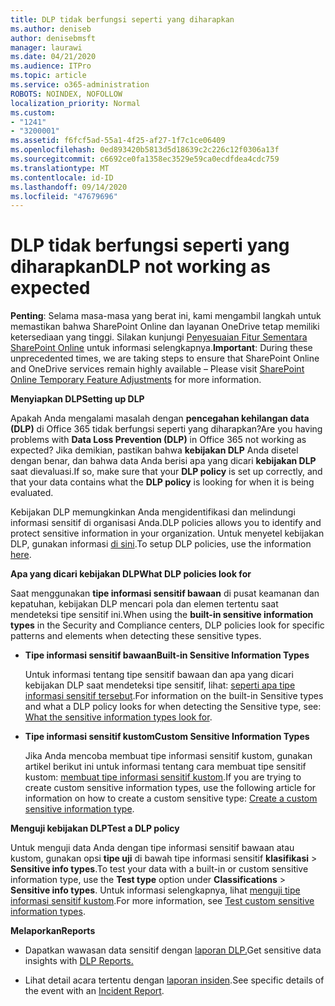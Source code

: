 ```yaml
---
title: DLP tidak berfungsi seperti yang diharapkan
ms.author: deniseb
author: denisebmsft
manager: laurawi
ms.date: 04/21/2020
ms.audience: ITPro
ms.topic: article
ms.service: o365-administration
ROBOTS: NOINDEX, NOFOLLOW
localization_priority: Normal
ms.custom:
- "1241"
- "3200001"
ms.assetid: f6fcf5ad-55a1-4f25-af27-1f7c1ce06409
ms.openlocfilehash: 0ed893420b5813d5d18639c2c226c12f0306a13f
ms.sourcegitcommit: c6692ce0fa1358ec3529e59ca0ecdfdea4cdc759
ms.translationtype: MT
ms.contentlocale: id-ID
ms.lasthandoff: 09/14/2020
ms.locfileid: "47679696"
---
```

# <a name="dlp-not-working-as-expected"></a><span data-ttu-id="f619f-102">DLP tidak berfungsi seperti yang diharapkan</span><span class="sxs-lookup"><span data-stu-id="f619f-102">DLP not working as expected</span></span>

<span data-ttu-id="f619f-103">**Penting**: Selama masa-masa yang berat ini, kami mengambil langkah untuk memastikan bahwa SharePoint Online dan layanan OneDrive tetap memiliki ketersediaan yang tinggi. Silakan kunjungi [Penyesuaian Fitur Sementara SharePoint Online](https://aka.ms/ODSPAdjustments) untuk informasi selengkapnya.</span><span class="sxs-lookup"><span data-stu-id="f619f-103">**Important**: During these unprecedented times, we are taking steps to ensure that SharePoint Online and OneDrive services remain highly available – Please visit [SharePoint Online Temporary Feature Adjustments](https://aka.ms/ODSPAdjustments) for more information.</span></span>

 <span data-ttu-id="f619f-104">**Menyiapkan DLP**</span><span class="sxs-lookup"><span data-stu-id="f619f-104">**Setting up DLP**</span></span>

<span data-ttu-id="f619f-105">Apakah Anda mengalami masalah dengan **pencegahan kehilangan data (DLP)** di Office 365 tidak berfungsi seperti yang diharapkan?</span><span class="sxs-lookup"><span data-stu-id="f619f-105">Are you having problems with **Data Loss Prevention (DLP)** in Office 365 not working as expected?</span></span> <span data-ttu-id="f619f-106">Jika demikian, pastikan bahwa **kebijakan DLP** Anda disetel dengan benar, dan bahwa data Anda berisi apa yang dicari **kebijakan DLP** saat dievaluasi.</span><span class="sxs-lookup"><span data-stu-id="f619f-106">If so, make sure that your **DLP policy** is set up correctly, and that your data contains what the **DLP policy** is looking for when it is being evaluated.</span></span>
  
<span data-ttu-id="f619f-107">Kebijakan DLP memungkinkan Anda mengidentifikasi dan melindungi informasi sensitif di organisasi Anda.</span><span class="sxs-lookup"><span data-stu-id="f619f-107">DLP policies allows you to identify and protect sensitive information in your organization.</span></span> <span data-ttu-id="f619f-108">Untuk menyetel kebijakan DLP, gunakan informasi [di sini](https://docs.microsoft.com/office365/securitycompliance/prevent-data-loss#set-up-dlp).</span><span class="sxs-lookup"><span data-stu-id="f619f-108">To setup DLP policies, use the information [here](https://docs.microsoft.com/office365/securitycompliance/prevent-data-loss#set-up-dlp).</span></span>
  
 <span data-ttu-id="f619f-109">**Apa yang dicari kebijakan DLP**</span><span class="sxs-lookup"><span data-stu-id="f619f-109">**What DLP policies look for**</span></span>
  
<span data-ttu-id="f619f-110">Saat menggunakan **tipe informasi sensitif bawaan** di pusat keamanan dan kepatuhan, kebijakan DLP mencari pola dan elemen tertentu saat mendeteksi tipe sensitif ini.</span><span class="sxs-lookup"><span data-stu-id="f619f-110">When using the **built-in sensitive information types** in the Security and Compliance centers, DLP policies look for specific patterns and elements when detecting these sensitive types.</span></span>
  
- <span data-ttu-id="f619f-111">**Tipe informasi sensitif bawaan**</span><span class="sxs-lookup"><span data-stu-id="f619f-111">**Built-in Sensitive Information Types**</span></span>

    <span data-ttu-id="f619f-112">Untuk informasi tentang tipe sensitif bawaan dan apa yang dicari kebijakan DLP saat mendeteksi tipe sensitif, lihat: [seperti apa tipe informasi sensitif tersebut](https://docs.microsoft.com/microsoft-365/compliance/sensitive-information-type-entity-definitions).</span><span class="sxs-lookup"><span data-stu-id="f619f-112">For information on the built-in Sensitive types and what a DLP policy looks for when detecting the Sensitive type, see: [What the sensitive information types look for](https://docs.microsoft.com/microsoft-365/compliance/sensitive-information-type-entity-definitions).</span></span>

- <span data-ttu-id="f619f-113">**Tipe informasi sensitif kustom**</span><span class="sxs-lookup"><span data-stu-id="f619f-113">**Custom Sensitive Information Types**</span></span>

    <span data-ttu-id="f619f-114">Jika Anda mencoba membuat tipe informasi sensitif kustom, gunakan artikel berikut ini untuk informasi tentang cara membuat tipe sensitif kustom: [membuat tipe informasi sensitif kustom](https://docs.microsoft.com/microsoft-365/compliance/create-a-custom-sensitive-information-type).</span><span class="sxs-lookup"><span data-stu-id="f619f-114">If you are trying to create custom sensitive information types, use the following article for information on how to create a custom sensitive type: [Create a custom sensitive information type](https://docs.microsoft.com/microsoft-365/compliance/create-a-custom-sensitive-information-type).</span></span>

<span data-ttu-id="f619f-115">**Menguji kebijakan DLP**</span><span class="sxs-lookup"><span data-stu-id="f619f-115">**Test a DLP policy**</span></span>

<span data-ttu-id="f619f-116">Untuk menguji data Anda dengan tipe informasi sensitif bawaan atau kustom, gunakan opsi **tipe uji** di bawah tipe informasi sensitif **klasifikasi**  >  **Sensitive info types**.</span><span class="sxs-lookup"><span data-stu-id="f619f-116">To test your data with a built-in or custom sensitive information type, use the **Test type** option under **Classifications** > **Sensitive info types**.</span></span> <span data-ttu-id="f619f-117">Untuk informasi selengkapnya, lihat [menguji tipe informasi sensitif kustom](https://docs.microsoft.com/microsoft-365/compliance/create-a-custom-sensitive-information-type#create-custom-sensitive-information-types-in-the-security--compliance-center).</span><span class="sxs-lookup"><span data-stu-id="f619f-117">For more information, see [Test custom sensitive information types](https://docs.microsoft.com/microsoft-365/compliance/create-a-custom-sensitive-information-type#create-custom-sensitive-information-types-in-the-security--compliance-center).</span></span>

 <span data-ttu-id="f619f-118">**Melaporkan**</span><span class="sxs-lookup"><span data-stu-id="f619f-118">**Reports**</span></span>
  
- <span data-ttu-id="f619f-119">Dapatkan wawasan data sensitif dengan [laporan DLP.](https://docs.microsoft.com/microsoft-365/compliance/data-loss-prevention-policies#dlp-reports)</span><span class="sxs-lookup"><span data-stu-id="f619f-119">Get sensitive data insights with [DLP Reports.](https://docs.microsoft.com/microsoft-365/compliance/data-loss-prevention-policies#dlp-reports)</span></span>

- <span data-ttu-id="f619f-120">Lihat detail acara tertentu dengan [laporan insiden](https://docs.microsoft.com/microsoft-365/compliance/data-loss-prevention-policies#incident-reports).</span><span class="sxs-lookup"><span data-stu-id="f619f-120">See specific details of the event with an [Incident Report](https://docs.microsoft.com/microsoft-365/compliance/data-loss-prevention-policies#incident-reports).</span></span>
